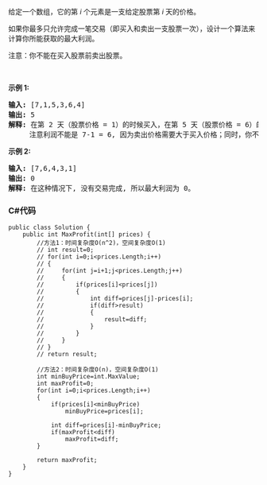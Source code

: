 <p>给定一个数组，它的第&nbsp;<em>i</em> 个元素是一支给定股票第 <em>i</em> 天的价格。</p>

<p>如果你最多只允许完成一笔交易（即买入和卖出一支股票一次），设计一个算法来计算你所能获取的最大利润。</p>

<p>注意：你不能在买入股票前卖出股票。</p>

<p>&nbsp;</p>

<p><strong>示例 1:</strong></p>

<pre><strong>输入:</strong> [7,1,5,3,6,4]
<strong>输出:</strong> 5
<strong>解释: </strong>在第 2 天（股票价格 = 1）的时候买入，在第 5 天（股票价格 = 6）的时候卖出，最大利润 = 6-1 = 5 。
     注意利润不能是 7-1 = 6, 因为卖出价格需要大于买入价格；同时，你不能在买入前卖出股票。
</pre>

<p><strong>示例 2:</strong></p>

<pre><strong>输入:</strong> [7,6,4,3,1]
<strong>输出:</strong> 0
<strong>解释: </strong>在这种情况下, 没有交易完成, 所以最大利润为 0。
</pre>

### C#代码

```
public class Solution {
    public int MaxProfit(int[] prices) {
        //方法1：时间复杂度O(n^2)，空间复杂度O(1)
        // int result=0;
        // for(int i=0;i<prices.Length;i++)
        // {
        //     for(int j=i+1;j<prices.Length;j++)
        //     {
        //         if(prices[i]<prices[j])
        //         {
        //             int diff=prices[j]-prices[i];
        //             if(diff>result)
        //             {
        //                 result=diff;
        //             }
        //         }
        //     }
        // }
        // return result;

        //方法2：时间复杂度O(n)，空间复杂度O(1)
        int minBuyPrice=int.MaxValue;
        int maxProfit=0;
        for(int i=0;i<prices.Length;i++)
        {
            if(prices[i]<minBuyPrice)
                minBuyPrice=prices[i];

            int diff=prices[i]-minBuyPrice;
            if(maxProfit<diff)
                maxProfit=diff;
        }

        return maxProfit;
    }
}
```